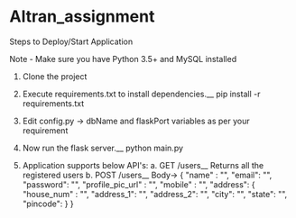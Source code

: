 # Altran_assignment

Steps to Deploy/Start Application

Note - Make sure you have Python 3.5+ and MySQL installed

1. Clone the project
2. Execute requirements.txt to install dependencies.__
	pip install -r requirements.txt
3. Edit config.py -> dbName and flaskPort variables as per your requirement
4. Now run the flask server.__
	python main.py
	
5. Application supports below API's:
a. GET /users__
	Returns all the registered users
b. POST /users__
	Body->
		{
			"name" : "<Value>",
			"email": "<Value>",
			"password": "<Value>", 
			"profile_pic_url" : "<Value>", 
			"mobile" : "<Value>",
			"address": {
				"house_num" : "<Value>", 
				"address_1": "<Value>",
				"address_2": "<Value>", 
				"city": "<Value>", 
				"state": "<Value>",
				"pincode": <Value Int>
			}
		}
